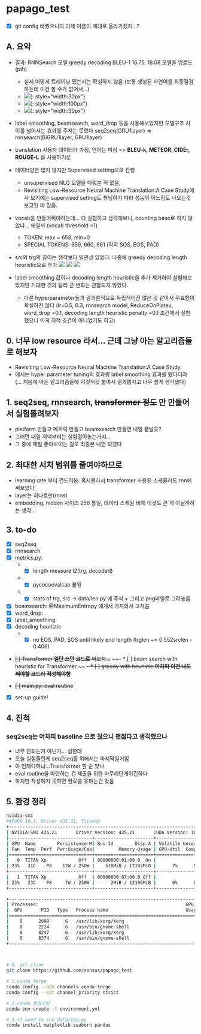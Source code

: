 # papago_test
* [X] git config 바꿨으니까 이제 이름이 제대로 올라가겠지...?

## A. 요약
- 결과: RNNSearch 모델 greedy decoding BLEU-1 16.75, 18.08 모델을 업로드(pth)
    - 실제 어떻게 트레이닝 됐는지는 확실하지 않음 (보통 생성된 자연어를 최종점검하는데 이건 볼 수가 없어서...) 
    - ![](loss.svg){: style="width:30px"}
    - ![](bleu1greed.svg){: style="width:100px"}
    - ![](lengthdiff_greed.svg){: style="width:30px"}

- label smoothing, beamsearch, word_drop 등을 사용해보았지만 모델구조 차이를 넘어서는 효과를 주지는 못했다 seq2seq(GRU1layer) => rnnsearch(BiGRU1layer, GRU1layer)
- translation 사용자 데이터라 가정, 언어는 미상 => **BLEU-k, METEOR, CIDEr, ROUGE-L** 을 사용하기로
- 데이터양은 많지 않지만 Supervised setting으로 진행  
    - unsupervised NLG 모델을 다뤄본 적 없음,   
    - Revisiting Low-Resource Neural Machine Translation:A Case Study에서 보기에는 supervised setting도 튜닝하기 따라 성능이 어느정도 나오는것 보고된 바 있음.
- vocab을 만들어줘야하는데... 다 실험하고 생각해보니, counting base로 하지 않았다... 왜일까 (vocab threshold =1)  
    - TOKEN: max = 658, min=0 
    - SPECIAL TOKENS: 659, 660, 661 (각각 SOS, EOS, PAD)
- src와 trg의 길이는 생각보다 일관성 있었다: 나중에 greedy decoding length heuristic으로 추가
![](data/train_length_corr.png)
![](data/val_length_corr.png)
![](data/test_length_corr.png)

- label smoothing 값이나 decoding length heuristic을 추가 제거하여 실험해보았지만 기대한 것과 달리 큰 변화는 관찰되지 않았다.
    - 다른 hyperparameter들과 결과론적으로 독립적이진 않은 것 같아서 무효함이 확실하진 않다 (lr=0.5, 0.3, rnnsearch model, ReduceOnPlateu, word_drop =0.1, decoding length heuristic penalty =0.1 조건에서 실험했으나 이게 최적 조건이 아니었기도 하고)



## 0. 너무 low resource 라서... 근데 그냥 아는 알고리즘들로 해보자
- Revisiting Low-Resource Neural Machine Translation:A Case Study
- 에서는 hyper parameter tuning의 효과랑 label smoothing 효과를 봤다더라
    (... 처음에 아는 알고리즘들에 이것저것 붙여서 결과뽑자고 너무 쉽게 생각했다)

## 1. seq2seq, rnnsearch, ~~transformer 정도~~ 만 만들어서 실험돌려보자
- platform 만들고 메트릭 만들고 beamsearch 만들면 내일 끝날듯?
- 그러면 내일 저녁부터는 실험걸어놓는거지...
- 그 중에 제일 좋아보이는 걸로 최종본 내면 되겠다

## 2. 최대한 서치 범위를 줄여야하므로
- learning rate 부터 건드려봄: 혹시몰라서 transformer 사용된 스케쥴러도 rnn에 써보았다
- layer는 하나로만(rnns)
- embedding, hidden 사이즈 256 통일, 데이터 스케일 비해 이것도 큰 게 아닐까하는 생각...

## 3. to-do
* [X] seq2seq
* [X] rnnsearch
* [X] metrics.py:
    - * [X] length measure l2(trg, decoded)
    - * [X] pycocoevalcap 붙임
    - * [X] stats of trg, src -> data/len.py 에 주석 + 그리고 png파일로 그려놓음
* [X] beamsearch: @MaximumEntropy 에게서 가져와서 고쳐씀
* [X] word_drop:
* [X] label_smoothing
* [X] decoding heuristic
    - * [X] no EOS, PAD, SOS until likely end length (trglen ~= 0.552srclen - 0.406)
* ~~[ ] Transformer **일단 쓰던 코드로** 써보자...~~
    ~~- * [ ] beam search with heuristic for Transformer ~~
    ~~- * [ ] greedy with heuristic **어차피 이건 나도 써야할 코드라 작성해야함**~~

* ~~[ ] main.py: eval routine~~
* [X] set-up guide!


## 4. 진척
### seq2seq는 어차피 baseline 으로 뒀으니 괜찮다고 생각했으나
- 너무 안되는거 아닌가... 심한데  
- 오늘 실험돌린게 seq2seq를 위해서는 마지막일거임
- 아 언제다하냐...Transformer 할 순 있나
- eval routine을 마련하는 건 제출을 위한 마무리단계이긴하다  
- 하지만 작성하지 못하면 완료를 못하는건 맞음

## 5. 환경 정리
```bash
nvidia-smi
##CUDA 10.1, Driver 435.21, TitanXp
+-----------------------------------------------------------------------------+
| NVIDIA-SMI 435.21       Driver Version: 435.21       CUDA Version: 10.1     |
|-------------------------------+----------------------+----------------------+
| GPU  Name        Persistence-M| Bus-Id        Disp.A | Volatile Uncorr. ECC |
| Fan  Temp  Perf  Pwr:Usage/Cap|         Memory-Usage | GPU-Util  Compute M. |
|===============================+======================+======================|
|   0  TITAN Xp            Off  | 00000000:01:00.0  On |                  N/A |
| 23%   31C    P8    12W / 250W |    518MiB / 12192MiB |      7%      Default |
+-------------------------------+----------------------+----------------------+
|   1  TITAN Xp            Off  | 00000000:07:00.0 Off |                  N/A |
| 23%   23C    P8     7W / 250W |      2MiB / 12196MiB |      0%      Default |
+-------------------------------+----------------------+----------------------+

+-----------------------------------------------------------------------------+
| Processes:                                                       GPU Memory |
|  GPU       PID   Type   Process name                             Usage      |
|=============================================================================|
|    0      2098      G   /usr/lib/xorg/Xorg                            30MiB |
|    0      2224      G   /usr/bin/gnome-shell                          96MiB |
|    0      8247      G   /usr/lib/xorg/Xorg                           269MiB |
|    0      8374      G   /usr/bin/gnome-shell                          98MiB |
+-----------------------------------------------------------------------------+



# 0. git clone
git clone https://github.com/sonsus/papago_test

# 1.conda forge
conda config --add channels conda-forge
conda config --set channel_priority strict

# 2.conda 환경구성
conda env create -f environment.yml

# 3.if need to run data/len.py
conda install matplotlib seaborn pandas



```
